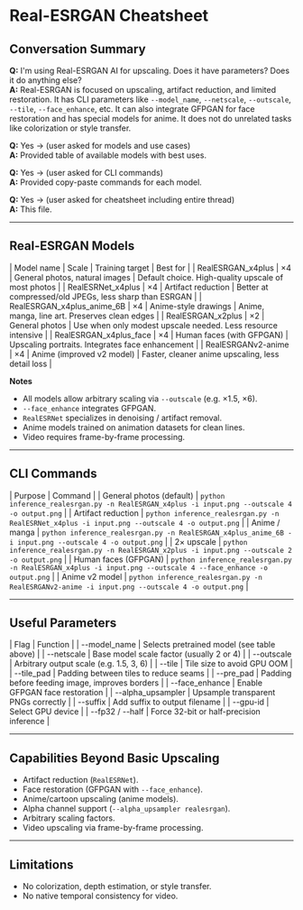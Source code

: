 # Real-ESRGAN Cheatsheet

## Conversation Summary

**Q:** I'm using Real-ESRGAN AI for upscaling. Does it have parameters? Does it do anything else?  
**A:** Real-ESRGAN is focused on upscaling, artifact reduction, and limited restoration. It has CLI parameters like `--model_name`, `--netscale`, `--outscale`, `--tile`, `--face_enhance`, etc. It can also integrate GFPGAN for face restoration and has special models for anime. It does not do unrelated tasks like colorization or style transfer.  

**Q:** Yes → (user asked for models and use cases)  
**A:** Provided table of available models with best uses.  

**Q:** Yes → (user asked for CLI commands)  
**A:** Provided copy-paste commands for each model.  

**Q:** Yes → (user asked for cheatsheet including entire thread)  
**A:** This file.

---

## Real-ESRGAN Models

| Model name | Scale | Training target | Best for |
| RealESRGAN_x4plus | ×4 | General photos, natural images | Default choice. High-quality upscale of most photos |
| RealESRNet_x4plus | ×4 | Artifact reduction | Better at compressed/old JPEGs, less sharp than ESRGAN |
| RealESRGAN_x4plus_anime_6B | ×4 | Anime-style drawings | Anime, manga, line art. Preserves clean edges |
| RealESRGAN_x2plus | ×2 | General photos | Use when only modest upscale needed. Less resource intensive |
| RealESRGAN_x4plus_face | ×4 | Human faces (with GFPGAN) | Upscaling portraits. Integrates face enhancement |
| RealESRGANv2-anime | ×4 | Anime (improved v2 model) | Faster, cleaner anime upscaling, less detail loss |

**Notes**  
- All models allow arbitrary scaling via `--outscale` (e.g. ×1.5, ×6).  
- `--face_enhance` integrates GFPGAN.  
- `RealESRNet` specializes in denoising / artifact removal.  
- Anime models trained on animation datasets for clean lines.  
- Video requires frame-by-frame processing.  

---

## CLI Commands

| Purpose | Command |
| General photos (default) | `python inference_realesrgan.py -n RealESRGAN_x4plus -i input.png --outscale 4 -o output.png` |
| Artifact reduction | `python inference_realesrgan.py -n RealESRNet_x4plus -i input.png --outscale 4 -o output.png` |
| Anime / manga | `python inference_realesrgan.py -n RealESRGAN_x4plus_anime_6B -i input.png --outscale 4 -o output.png` |
| 2× upscale | `python inference_realesrgan.py -n RealESRGAN_x2plus -i input.png --outscale 2 -o output.png` |
| Human faces (GFPGAN) | `python inference_realesrgan.py -n RealESRGAN_x4plus -i input.png --outscale 4 --face_enhance -o output.png` |
| Anime v2 model | `python inference_realesrgan.py -n RealESRGANv2-anime -i input.png --outscale 4 -o output.png` |

---

## Useful Parameters

| Flag | Function |
| --model_name | Selects pretrained model (see table above) |
| --netscale | Base model scale factor (usually 2 or 4) |
| --outscale | Arbitrary output scale (e.g. 1.5, 3, 6) |
| --tile | Tile size to avoid GPU OOM |
| --tile_pad | Padding between tiles to reduce seams |
| --pre_pad | Padding before feeding image, improves borders |
| --face_enhance | Enable GFPGAN face restoration |
| --alpha_upsampler | Upsample transparent PNGs correctly |
| --suffix | Add suffix to output filename |
| --gpu-id | Select GPU device |
| --fp32 / --half | Force 32-bit or half-precision inference |

---

## Capabilities Beyond Basic Upscaling
- Artifact reduction (`RealESRNet`).  
- Face restoration (GFPGAN with `--face_enhance`).  
- Anime/cartoon upscaling (anime models).  
- Alpha channel support (`--alpha_upsampler realesrgan`).  
- Arbitrary scaling factors.  
- Video upscaling via frame-by-frame processing.  

---

## Limitations
- No colorization, depth estimation, or style transfer.  
- No native temporal consistency for video.  
